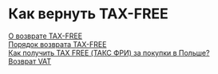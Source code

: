 # Как вернуть TAX-FREE

[О возврате TAX-FREE](https://granica.gov.pl/TaxFree/o_usludze.php?v=ru)  
[Порядок возврата TAX-FREE](https://granica.gov.pl/TaxFree/p_kroki.php?v=ru)  
[Как получить TAX FREE (ТАКС ФРИ) за покупки в Польше?](http://polsha.pl/shops/taxfree/)  
[Возврат VAT](http://telegra.ph/Vozvrat-VAT-12-05)  